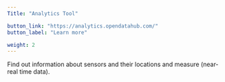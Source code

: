```yaml
---
Title: "Analytics Tool"

button_link: "https://analytics.opendatahub.com/"
button_label: "Learn more"

weight: 2
---
```


Find out information about sensors and their locations and measure (near-real time data).​

